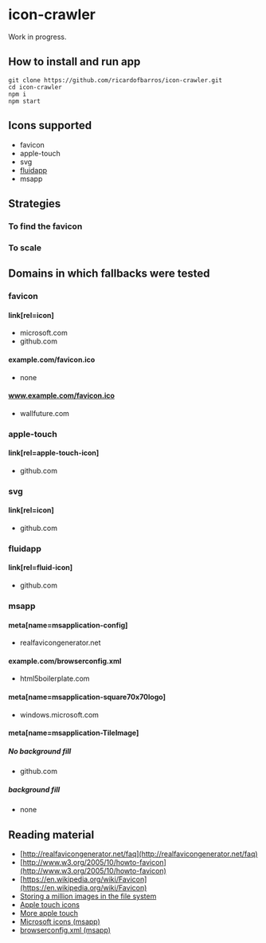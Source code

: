 # icon-crawler

Work in progress.

## How to install and run app

```shel
git clone https://github.com/ricardofbarros/icon-crawler.git
cd icon-crawler
npm i
npm start
```

## Icons supported
- favicon
- apple-touch
- svg
- [fluidapp](http://fluidapp.com/)
- msapp

## Strategies

### To find the favicon

### To scale

## Domains in which fallbacks were tested

### favicon

#### link[rel=icon]
- microsoft.com
- github.com

#### example.com/favicon.ico
- none

#### www.example.com/favicon.ico
- wallfuture.com

### apple-touch

#### link[rel=apple-touch-icon]
- github.com

### svg

#### link[rel=icon]
- github.com

### fluidapp

#### link[rel=fluid-icon]
- github.com

### msapp

#### meta[name=msapplication-config]
- realfavicongenerator.net

#### example.com/browserconfig.xml
- html5boilerplate.com

#### meta[name=msapplication-square70x70logo]
- windows.microsoft.com

#### meta[name=msapplication-TileImage]
##### No background fill
- github.com

##### background fill
- none







## Reading material

- [http://realfavicongenerator.net/faq](http://realfavicongenerator.net/faq)
- [http://www.w3.org/2005/10/howto-favicon](http://www.w3.org/2005/10/howto-favicon)
- [https://en.wikipedia.org/wiki/Favicon](https://en.wikipedia.org/wiki/Favicon)
- [Storing a million images in the file system](http://serverfault.com/questions/95444/storing-a-million-images-in-the-filesystem)
- [Apple touch icons](https://developer.apple.com/library/ios/documentation/AppleApplications/Reference/SafariWebContent/ConfiguringWebApplications/ConfiguringWebApplications.html)
- [More apple touch](https://realfavicongenerator.net/blog/apple-touch-icon-the-good-the-bad-the-ugly/)
- [Microsoft icons (msapp)](https://msdn.microsoft.com/en-us/library/dn255024.aspx)
- [browserconfig.xml (msapp)](http://stackoverflow.com/a/26626329/2862991)
